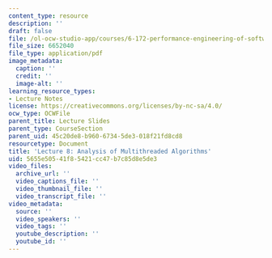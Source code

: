 ```yaml
---
content_type: resource
description: ''
draft: false
file: /ol-ocw-studio-app/courses/6-172-performance-engineering-of-software-systems-fall-2018/5655e50541f85421cc47b7c85d8e5de3_MIT6_172F18_lec8.pdf
file_size: 6652040
file_type: application/pdf
image_metadata:
  caption: ''
  credit: ''
  image-alt: ''
learning_resource_types:
- Lecture Notes
license: https://creativecommons.org/licenses/by-nc-sa/4.0/
ocw_type: OCWFile
parent_title: Lecture Slides
parent_type: CourseSection
parent_uid: 45c20de8-b960-6734-5de3-018f21fd8cd8
resourcetype: Document
title: 'Lecture 8: Analysis of Multithreaded Algorithms'
uid: 5655e505-41f8-5421-cc47-b7c85d8e5de3
video_files:
  archive_url: ''
  video_captions_file: ''
  video_thumbnail_file: ''
  video_transcript_file: ''
video_metadata:
  source: ''
  video_speakers: ''
  video_tags: ''
  youtube_description: ''
  youtube_id: ''
---
```

